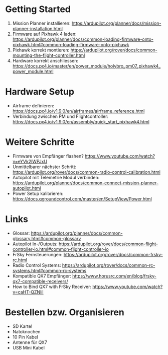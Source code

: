 # Getting Started

1. Mission Planner installieren: https://ardupilot.org/planner/docs/mission-planner-installation.html
2. Firmware auf Pixhawk 4 laden: https://ardupilot.org/planner/docs/common-loading-firmware-onto-pixhawk.html#common-loading-firmware-onto-pixhawk
3. Pixhawk korrekt montieren: https://ardupilot.org/rover/docs/common-mounting-the-flight-controller.html
4. Hardware korrekt anschliessen: https://docs.px4.io/master/en/power_module/holybro_pm07_pixhawk4_power_module.html

# Hardware Setup
* Airframe definieren: https://docs.px4.io/v1.9.0/en/airframes/airframe_reference.html
* Verbindung zwischen PM und Flightcontroller: https://docs.px4.io/v1.9.0/en/assembly/quick_start_pixhawk4.html

# Weitere Schritte
* Firmware von Empfänger flashen? https://www.youtube.com/watch?v=eYVk2lWPJxU
* Unmittelbarer nächster Schritt: https://ardupilot.org/rover/docs/common-radio-control-calibration.html
* Autopilot mit Telemetrie Modul verbinden: https://ardupilot.org/planner/docs/common-connect-mission-planner-autopilot.html
* Power Setup kalibrieren: https://docs.qgroundcontrol.com/master/en/SetupView/Power.html

# Links
* Glossar: https://ardupilot.org/planner/docs/common-glossary.html#common-glossary
* Autopilot In-/Outputs: https://ardupilot.org/rover/docs/common-flight-controller-io.html#common-flight-controller-io
* FrSky Fernsteuerungen: https://ardupilot.org/rover/docs/common-frsky-rc.html
* Radio Control Systems: https://ardupilot.org/rover/docs/common-rc-systems.html#common-rc-systems
* Kompatible QX7 Empfänger: https://www.horusrc.com/en/blog/frsky-qx7-compatible-receivers/
* How to Bind QX7 with FrSky Receiver: https://www.youtube.com/watch?v=caHT-QZNliI

# Bestellen bzw. Organisieren
* SD Karte!
* Natoknochen
* 10 Pin Kabel
* Antenne für QX7
* USB Mini Kabel